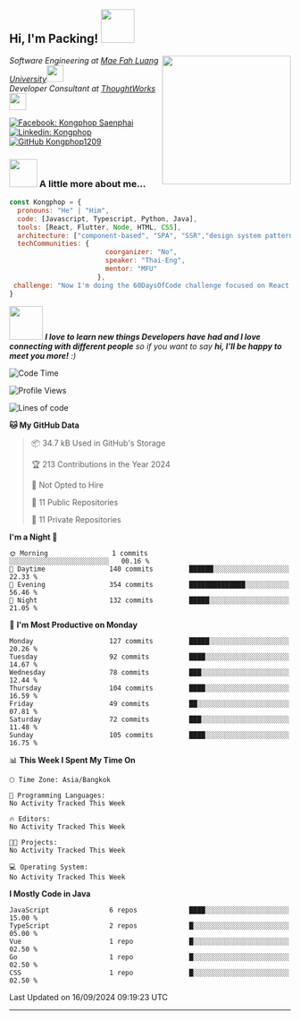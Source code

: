 <h2> Hi, I'm Packing! <img src="https://media.giphy.com/media/mGcNjsfWAjY5AEZNw6/giphy.gif" width="60"></h2>
<img align='right' src="https://media.giphy.com/media/ieyl9zmCjO4b4t6qoY/giphy.gif" width="230">
<p><em>Software Engineering at <a href="http://www.unb.br">Mae Fah Luang University</a><img src="https://media.giphy.com/media/fYSnHlufseco8Fh93Z/giphy.gif" width="30"></br>Developer Consultant at <a href="https://www.thoughtworks.com">ThoughtWorks</a><img src="https://media.giphy.com/media/WUlplcMpOCEmTGBtBW/giphy.gif" width="30"> 
</em></p>

[![Facebook: Kongphop Saenphai](https://img.shields.io/badge/-Kongphop%20Saenphai-1877F2?style=flat-square&logo=facebook&logoColor=white&link=https://www.facebook.com/profile.php?id=100009078336515)](https://www.facebook.com/profile.php?id=100009078336515)
[![Linkedin: Kongphop](https://img.shields.io/badge/-Kongphop-blue?style=flat-square&logo=Linkedin&logoColor=white&link=https://www.linkedin.com/in/kongphop-saenphai-34a557288/)](https://www.linkedin.com/in/kongphop-saenphai-34a557288/)
[![GitHub Kongphop1209](https://img.shields.io/github/followers/Kongphop1209?label=follow&style=social)](https://github.com/kongphop1209)


### <img src="https://media.giphy.com/media/VgCDAzcKvsR6OM0uWg/giphy.gif" width="50"> A little more about me...  

```javascript
const Kongphop = {
  pronouns: "He" | "Him",
  code: [Javascript, Typescript, Python, Java],
  tools: [React, Flutter, Node, HTML, CSS],
  architecture: ["component-based", "SPA", "SSR","design system pattern"],
  techCommunities: {
                        coorganizer: "No",
                        speaker: "Thai-Eng",
                        mentor: "MFU"
                      },
 challenge: "Now I'm doing the 60DaysOfCode challenge focused on React and Mobile App"
}
```

<img src="https://media.giphy.com/media/LnQjpWaON8nhr21vNW/giphy.gif" width="60"> <em><b>I love to learn new things Developers have had and I love connecting with different people</b> so if you want to say <b>hi, I'll be happy to meet you more!</b> :)</em>

<!--START_SECTION:waka-->
![Code Time](http://img.shields.io/badge/Code%20Time-55%20hrs%2015%20mins-blue)

![Profile Views](http://img.shields.io/badge/Profile%20Views-0-blue)

![Lines of code](https://img.shields.io/badge/From%20Hello%20World%20I%27ve%20Written-6.8%20million%20lines%20of%20code-blue)

**🐱 My GitHub Data** 

> 📦 34.7 kB Used in GitHub's Storage 
 > 
> 🏆 213 Contributions in the Year 2024
 > 
> 🚫 Not Opted to Hire
 > 
> 📜 11 Public Repositories 
 > 
> 🔑 11 Private Repositories 
 > 
**I'm a Night 🦉** 

```text
🌞 Morning                1 commits           ░░░░░░░░░░░░░░░░░░░░░░░░░   00.16 % 
🌆 Daytime                140 commits         ██████░░░░░░░░░░░░░░░░░░░   22.33 % 
🌃 Evening                354 commits         ██████████████░░░░░░░░░░░   56.46 % 
🌙 Night                  132 commits         █████░░░░░░░░░░░░░░░░░░░░   21.05 % 
```
📅 **I'm Most Productive on Monday** 

```text
Monday                   127 commits         █████░░░░░░░░░░░░░░░░░░░░   20.26 % 
Tuesday                  92 commits          ████░░░░░░░░░░░░░░░░░░░░░   14.67 % 
Wednesday                78 commits          ███░░░░░░░░░░░░░░░░░░░░░░   12.44 % 
Thursday                 104 commits         ████░░░░░░░░░░░░░░░░░░░░░   16.59 % 
Friday                   49 commits          ██░░░░░░░░░░░░░░░░░░░░░░░   07.81 % 
Saturday                 72 commits          ███░░░░░░░░░░░░░░░░░░░░░░   11.48 % 
Sunday                   105 commits         ████░░░░░░░░░░░░░░░░░░░░░   16.75 % 
```


📊 **This Week I Spent My Time On** 

```text
🕑︎ Time Zone: Asia/Bangkok

💬 Programming Languages: 
No Activity Tracked This Week

🔥 Editors: 
No Activity Tracked This Week

🐱‍💻 Projects: 
No Activity Tracked This Week

💻 Operating System: 
No Activity Tracked This Week
```

**I Mostly Code in Java** 

```text
JavaScript               6 repos             ████░░░░░░░░░░░░░░░░░░░░░   15.00 % 
TypeScript               2 repos             █░░░░░░░░░░░░░░░░░░░░░░░░   05.00 % 
Vue                      1 repo              █░░░░░░░░░░░░░░░░░░░░░░░░   02.50 % 
Go                       1 repo              █░░░░░░░░░░░░░░░░░░░░░░░░   02.50 % 
CSS                      1 repo              █░░░░░░░░░░░░░░░░░░░░░░░░   02.50 % 
```




 Last Updated on 16/09/2024 09:19:23 UTC
<!--END_SECTION:waka-->


---


